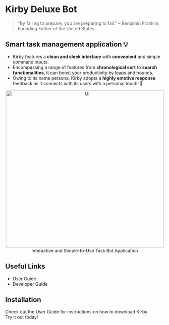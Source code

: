 # Kirby Deluxe Bot
> “By failing to prepare, you are preparing to fail.” – Benjamin Franklin, Founding Father of the United States

## Smart task management application 💡
- Kirby features a **clean and sleek interface** with **convenient** and simple command inputs. 
- Encompassing a range of features from **chronological sort** to **search functionalities**, it can boost your productivity by leaps and bounds. 
- Owing to its name persona, Kirby adopts a **highly emotive response** feedback as it connects with its users with a personal touch! 💛

<p align="center">
<img width="500" alt="Ui" src="https://user-images.githubusercontent.com/96589109/189575410-349d85fa-9dc4-488d-835f-e8d9a0c35bd0.png"> <br>
Interactive and Simple-to-Use Task Bot Application
</p>


## Useful Links
- User Guide
- Developer Guide
## Installation
Check out the User Guide for instructions on how to download Kirby. <br>
Try it out today!
